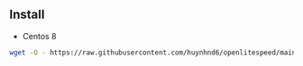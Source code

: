 ## Install
- Centos 8
```bash
wget -O - https://raw.githubusercontent.com/huynhnd6/openlitespeed/main/install-centos8.sh | sudo bash
